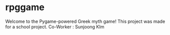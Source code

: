 # rpggame
Welcome to the Pygame-powered Greek myth game!
This project was made for a school project.
Co-Worker : Sunjoong KIm
